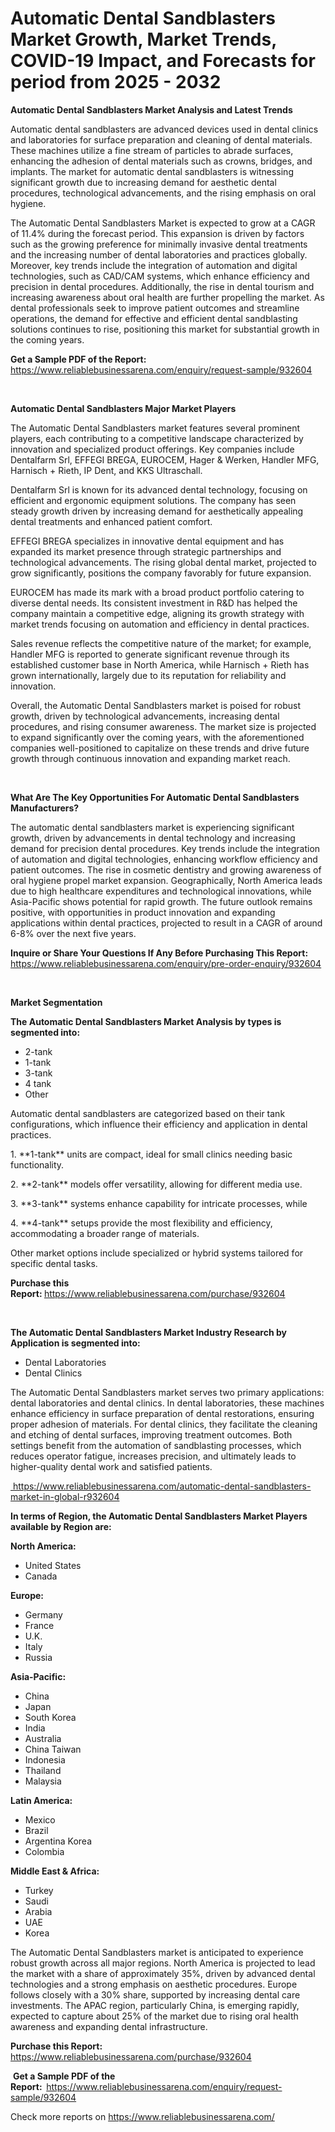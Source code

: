 <p><h1>Automatic Dental Sandblasters Market Growth, Market Trends, COVID-19 Impact, and Forecasts for period from 2025 - 2032</h1></p><p><strong>Automatic Dental Sandblasters Market Analysis and Latest Trends</strong></p>
<p><p>Automatic dental sandblasters are advanced devices used in dental clinics and laboratories for surface preparation and cleaning of dental materials. These machines utilize a fine stream of particles to abrade surfaces, enhancing the adhesion of dental materials such as crowns, bridges, and implants. The market for automatic dental sandblasters is witnessing significant growth due to increasing demand for aesthetic dental procedures, technological advancements, and the rising emphasis on oral hygiene.</p><p>The Automatic Dental Sandblasters Market is expected to grow at a CAGR of 11.4% during the forecast period. This expansion is driven by factors such as the growing preference for minimally invasive dental treatments and the increasing number of dental laboratories and practices globally. Moreover, key trends include the integration of automation and digital technologies, such as CAD/CAM systems, which enhance efficiency and precision in dental procedures. Additionally, the rise in dental tourism and increasing awareness about oral health are further propelling the market. As dental professionals seek to improve patient outcomes and streamline operations, the demand for effective and efficient dental sandblasting solutions continues to rise, positioning this market for substantial growth in the coming years.</p></p>
<p><strong>Get a Sample PDF of the Report:&nbsp;</strong> <a href="https://www.reliablebusinessarena.com/enquiry/request-sample/932604?utm_campaign=1841&utm_medium=2&utm_source=Github&utm_content=ia&utm_term=21032025&utm_id=automatic-dental-sandblasters">https://www.reliablebusinessarena.com/enquiry/request-sample/932604</a></p>
<p>&nbsp;</p>
<p><strong>Automatic Dental Sandblasters Major Market Players</strong></p>
<p><p>The Automatic Dental Sandblasters market features several prominent players, each contributing to a competitive landscape characterized by innovation and specialized product offerings. Key companies include Dentalfarm Srl, EFFEGI BREGA, EUROCEM, Hager & Werken, Handler MFG, Harnisch + Rieth, IP Dent, and KKS Ultraschall. </p><p>Dentalfarm Srl is known for its advanced dental technology, focusing on efficient and ergonomic equipment solutions. The company has seen steady growth driven by increasing demand for aesthetically appealing dental treatments and enhanced patient comfort. </p><p>EFFEGI BREGA specializes in innovative dental equipment and has expanded its market presence through strategic partnerships and technological advancements. The rising global dental market, projected to grow significantly, positions the company favorably for future expansion.</p><p>EUROCEM has made its mark with a broad product portfolio catering to diverse dental needs. Its consistent investment in R&D has helped the company maintain a competitive edge, aligning its growth strategy with market trends focusing on automation and efficiency in dental practices.</p><p>Sales revenue reflects the competitive nature of the market; for example, Handler MFG is reported to generate significant revenue through its established customer base in North America, while Harnisch + Rieth has grown internationally, largely due to its reputation for reliability and innovation.</p><p>Overall, the Automatic Dental Sandblasters market is poised for robust growth, driven by technological advancements, increasing dental procedures, and rising consumer awareness. The market size is projected to expand significantly over the coming years, with the aforementioned companies well-positioned to capitalize on these trends and drive future growth through continuous innovation and expanding market reach.</p></p>
<p>&nbsp;</p>
<p><strong>What Are The Key Opportunities For Automatic Dental Sandblasters Manufacturers?</strong></p>
<p><p>The automatic dental sandblasters market is experiencing significant growth, driven by advancements in dental technology and increasing demand for precision dental procedures. Key trends include the integration of automation and digital technologies, enhancing workflow efficiency and patient outcomes. The rise in cosmetic dentistry and growing awareness of oral hygiene propel market expansion. Geographically, North America leads due to high healthcare expenditures and technological innovations, while Asia-Pacific shows potential for rapid growth. The future outlook remains positive, with opportunities in product innovation and expanding applications within dental practices, projected to result in a CAGR of around 6-8% over the next five years.</p></p>
<p><strong>Inquire or Share Your Questions If Any Before Purchasing This Report:</strong> <a href="https://www.reliablebusinessarena.com/enquiry/pre-order-enquiry/932604?utm_campaign=1841&utm_medium=2&utm_source=Github&utm_content=ia&utm_term=21032025&utm_id=automatic-dental-sandblasters">https://www.reliablebusinessarena.com/enquiry/pre-order-enquiry/932604</a></p>
<p>&nbsp;</p>
<p><strong>Market Segmentation</strong></p>
<p><strong>The Automatic Dental Sandblasters Market Analysis by types is segmented into:</strong></p>
<p><ul><li>2-tank</li><li>1-tank</li><li>3-tank</li><li>4 tank</li><li>Other</li></ul></p>
<p><p>Automatic dental sandblasters are categorized based on their tank configurations, which influence their efficiency and application in dental practices. </p><p>1. **1-tank** units are compact, ideal for small clinics needing basic functionality. </p><p>2. **2-tank** models offer versatility, allowing for different media use. </p><p>3. **3-tank** systems enhance capability for intricate processes, while </p><p>4. **4-tank** setups provide the most flexibility and efficiency, accommodating a broader range of materials. </p><p>Other market options include specialized or hybrid systems tailored for specific dental tasks.</p></p>
<p><strong>Purchase this Report:&nbsp;</strong><a href="https://www.reliablebusinessarena.com/purchase/932604?utm_campaign=1841&utm_medium=2&utm_source=Github&utm_content=ia&utm_term=21032025&utm_id=automatic-dental-sandblasters">https://www.reliablebusinessarena.com/purchase/932604</a></p>
<p>&nbsp;</p>
<p><strong>The Automatic Dental Sandblasters Market Industry Research by Application is segmented into:</strong></p>
<p><ul><li>Dental Laboratories</li><li>Dental Clinics</li></ul></p>
<p><p>The Automatic Dental Sandblasters market serves two primary applications: dental laboratories and dental clinics. In dental laboratories, these machines enhance efficiency in surface preparation of dental restorations, ensuring proper adhesion of materials. For dental clinics, they facilitate the cleaning and etching of dental surfaces, improving treatment outcomes. Both settings benefit from the automation of sandblasting processes, which reduces operator fatigue, increases precision, and ultimately leads to higher-quality dental work and satisfied patients.</p></p>
<p><a href="https://www.reliablebusinessarena.com/automatic-dental-sandblasters-market-in-global-r932604?utm_campaign=1841&utm_medium=2&utm_source=Github&utm_content=ia&utm_term=21032025&utm_id=automatic-dental-sandblasters">&nbsp;https://www.reliablebusinessarena.com/automatic-dental-sandblasters-market-in-global-r932604</a></p>
<p><strong>In terms of Region, the Automatic Dental Sandblasters Market Players available by Region are:</strong></p>
<p>
    <p> <strong> North America: </strong>
        <ul>
            <li>United States</li>
            <li>Canada</li>
        </ul>
        </p> 
    <p> <strong> Europe: </strong>
        <ul>
            <li>Germany</li>
            <li>France</li>
            <li>U.K.</li>
            <li>Italy</li>
            <li>Russia</li>
        </ul>
        </p> 
    <p> <strong> Asia-Pacific: </strong>
        <ul>
            <li>China</li>
            <li>Japan</li>
            <li>South Korea</li>
            <li>India</li>
            <li>Australia</li>
            <li>China Taiwan</li>
            <li>Indonesia</li>
            <li>Thailand</li>
            <li>Malaysia</li>
        </ul>
        </p> 
    <p> <strong> Latin America: </strong>
        <ul>
            <li>Mexico</li>
            <li>Brazil</li>
            <li>Argentina Korea</li>
            <li>Colombia</li>
        </ul>
        </p> 
    <p> <strong> Middle East & Africa: </strong>
        <ul>
            <li>Turkey</li>
            <li>Saudi</li>
            <li>Arabia</li>
            <li>UAE</li>
            <li>Korea</li>
        </ul>
    </p>
    </p>
<p><p>The Automatic Dental Sandblasters market is anticipated to experience robust growth across all major regions. North America is projected to lead the market with a share of approximately 35%, driven by advanced dental technologies and a strong emphasis on aesthetic procedures. Europe follows closely with a 30% share, supported by increasing dental care investments. The APAC region, particularly China, is emerging rapidly, expected to capture about 25% of the market due to rising oral health awareness and expanding dental infrastructure.</p></p>
<p><strong>Purchase this Report: </strong><a href="https://www.reliablebusinessarena.com/purchase/932604?utm_campaign=1841&utm_medium=2&utm_source=Github&utm_content=ia&utm_term=21032025&utm_id=automatic-dental-sandblasters">https://www.reliablebusinessarena.com/purchase/932604</a></p>
<p>&nbsp;<strong>Get a Sample PDF of the Report:&nbsp;&nbsp;</strong><a href="https://www.reliablebusinessarena.com/enquiry/request-sample/932604?utm_campaign=1841&utm_medium=2&utm_source=Github&utm_content=ia&utm_term=21032025&utm_id=automatic-dental-sandblasters">https://www.reliablebusinessarena.com/enquiry/request-sample/932604</a></p>
<p><strong></strong></p>
<p>Check more reports on <a href="https://www.reliablebusinessarena.com/?utm_campaign=1841&utm_medium=2&utm_source=Github&utm_content=ia&utm_term=21032025&utm_id=automatic-dental-sandblasters">https://www.reliablebusinessarena.com/</a></p>